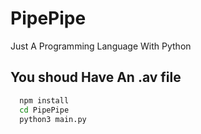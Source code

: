 # PipePipe
Just A Programming Language With Python

## You shoud Have An .av file

```bash
  npm install
  cd PipePipe
  python3 main.py
```

